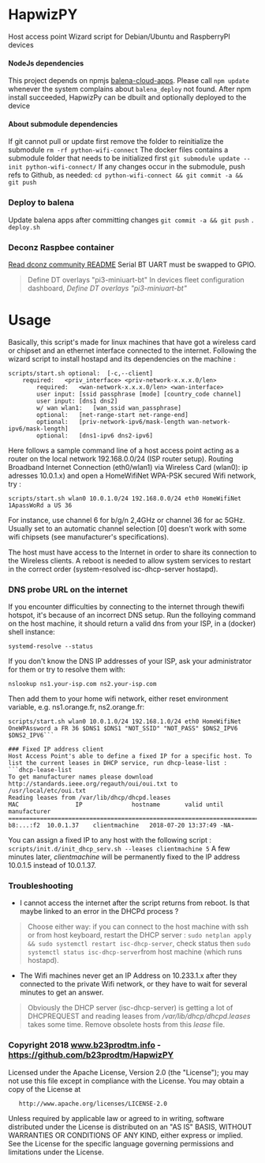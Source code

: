 # HapwizPY
Host access point Wizard script for Debian/Ubuntu and RaspberryPI devices
#### NodeJs dependencies

  This project depends on npmjs [balena-cloud-apps](https://www.npmjs.com/package/balena-cloud-apps). Please call
  `npm update`
  whenever the system complains about `balena_deploy` not found.
After npm install succeeded, HapwizPy can be dbuilt and optionally deployed to the device
#### About submodule dependencies

If git cannot pull or update first remove the folder to reinitialize the submodule
  `rm -rf python-wifi-connect`
The docker files contains a submodule folder that needs to be initialized first
  `git submodule update --init python-wifi-connect/`
If any changes occur in the submodule, push refs to Github, as needed:
  `cd python-wifi-connect && git commit -a && git push`

### Deploy to balena
Update balena apps after committing changes `git commit -a && git push`
  `. deploy.sh`

### Deconz Raspbee container
[Read dconz community README](https://github.com/deconz-community/deconz-docker#readme) Serial BT UART must be swapped to GPIO.
  > Define DT overlays
"pi3-miniuart-bt"
In devices fleet configuration dashboard, *Define DT overlays "pi3-miniuart-bt"*

# Usage
Basically, this script's made for linux machines that have got a wireless card or chipset and an ethernet interface connected to the internet. Following the wizard script to install hostapd and its dependencies on the machine :
```
scripts/start.sh optional:	[-c,--client]
    required:	<priv_interface> <priv-network-x.x.x.0/len>
		required:	<wan-network-x.x.x.0/len> <wan-interface>
		user input:	[ssid passphrase [mode] [country_code channel]
		user input:	[dns1 dns2]
		w/ wan wlan1:	[wan_ssid wan_passphrase]
		optional:	[net-range-start net-range-end]
		optional:	[priv-network-ipv6/mask-length wan-network-ipv6/mask-length]
		optional:	[dns1-ipv6 dns2-ipv6]
```

Here follows a sample command line of a host access point acting as a router on the local network 192.168.0.0/24 (ISP router setup). Routing Broadband Internet Connection (eth0/wlan1) via Wireless Card (wlan0): ip adresses 10.0.1.x) and open a HomeWifiNet WPA-PSK secured Wifi network, try :

  ```scripts/start.sh wlan0 10.0.1.0/24 192.168.0.0/24 eth0 HomeWifiNet 1ApassWoRd a US 36```

For instance, use channel 6 for b/g/n 2,4GHz or channel 36 for ac 5GHz. Usually set to an automatic channel selection [0] doesn't work with some wifi chipsets (see manufacturer's specifications).

The host must have access to the Internet in order to share its connection to the Wireless clients. A reboot is needed to allow system services to restart in the correct order (system-resolved isc-dhcp-server hostapd).

### DNS probe URL on the internet
If you encounter difficulties by connecting to the internet through thewifi hotspot, it's because of an incorrect DNS setup.
Run the folloying command on the host machine, it should return a valid dns from your ISP, in a (docker) shell instance:

   ```systemd-resolve --status```

If you don't know the DNS IP addresses of your ISP, ask your administrator for them or try to resolve them with:

   ```nslookup ns1.your-isp.com ns2.your-isp.com```

Then add them to your home wifi network, either reset environment variable, e.g. ns1.orange.fr, ns2.orange.fr:

   ```DNS1=80.10.201.224 DNS2_IPV6=2a01:cb14:2040::1#53  
   scripts/start.sh wlan0 10.0.1.0/24 192.168.1.0/24 eth0 HomeWifiNet OneWPAssword a FR 36 $DNS1 $DNS1 "NOT_SSID" "NOT_PASS" $DNS2_IPV6 $DNS2_IPV6```

### Fixed IP address client
Host Access Point's able to define a fixed IP for a specific host. To list the current leases in DHCP service, run dhcp-lease-list :
 ```dhcp-lease-list
To get manufacturer names please download http://standards.ieee.org/regauth/oui/oui.txt to /usr/local/etc/oui.txt
Reading leases from /var/lib/dhcp/dhcpd.leases
MAC                IP              hostname       valid until         manufacturer        
===============================================================================================
b8:...:f2  10.0.1.37    clientmachine   2018-07-20 13:37:49 -NA-  
```
You can assign a fixed IP to any host with the following script :
 ```scripts/init.d/init_dhcp_serv.sh --leases clientmachine 5```
A few minutes later, *clientmachine* will be permanently fixed to the IP address 10.0.1.5 instead of 10.0.1.37.

### Troubleshooting
  - I cannot access the internet after the script returns from reboot.
  Is that maybe linked to an error in the DHCPd process ?

  > Choose either way: if you can connect to the host machine with ssh or from host keyboard, restart the DHCP server : ```sudo netplan apply && sudo systemctl restart isc-dhcp-server```, check status then ```sudo systemctl status isc-dhcp-server```from host machine (which runs hostapd).

  - The Wifi machines never get an IP Address on 10.233.1.x after they connected to the private Wifi network, or they have to wait for several minutes to get an answer.

  > Obviously the DHCP server (isc-dhcp-server) is getting a lot of DHCPREQUEST and reading leases from _/var/lib/dhcp/dhcpd.leases_ takes some time. Remove obsolete hosts from this _lease_ file.

### Copyright 2018 www.b23prodtm.info - https://github.com/b23prodtm/HapwizPY

Licensed under the Apache License, Version 2.0 (the "License");
   you may not use this file except in compliance with the License.
   You may obtain a copy of the License at

       http://www.apache.org/licenses/LICENSE-2.0

   Unless required by applicable law or agreed to in writing, software
   distributed under the License is distributed on an "AS IS" BASIS,
   WITHOUT WARRANTIES OR CONDITIONS OF ANY KIND, either express or implied.
   See the License for the specific language governing permissions and
   limitations under the License.
